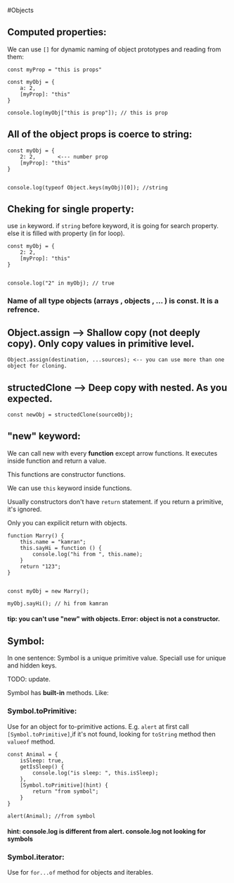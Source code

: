 #Objects

## Computed properties:

We can use `[]` for dynamic naming of object prototypes and reading from them:

```
const myProp = "this is props"

const myObj = {
    a: 2,
    [myProp]: "this"
}

console.log(myObj["this is prop"]); // this is prop
```

## All of the object props is coerce to string:

```
const myObj = {
    2: 2,       <--- number prop
    [myProp]: "this"
}


console.log(typeof Object.keys(myObj)[0]); //string
```

## Cheking for single property:

use `in` keyword. if `string` before keyword, it is going for search property. else it is filled with property (in for loop).

```
const myObj = {
    2: 2,
    [myProp]: "this"
}


console.log("2" in myObj); // true
```

### Name of all type objects (arrays , objects , ... ) is const. It is a refrence.


## Object.assign  --> Shallow copy (not deeply copy). Only copy values in primitive level.

```
Object.assign(destination, ...sources); <-- you can use more than one object for cloning.
```

## structedClone  --> Deep copy with nested. As you expected.

```
const newObj = structedClone(sourceObj);
```

## "new" keyword:

We can call new with every **function** except arrow functions. It executes inside function and return a value.

This functions are constructor functions.

We can use `this` keyword inside functions.

Usually constructors don't have `return` statement. if you return a primitive, it's ignored.

Only you can expilicit return with objects.

```
function Marry() {
    this.name = "kamran";
    this.sayHi = function () {
        console.log("hi from ", this.name);
    }
    return "123";
}


const myObj = new Marry();

myObj.sayHi(); // hi from kamran
```

#### tip: you can't use "new" with objects. Error: object is not a constructor.

## Symbol:

In one sentence: Symbol is a unique primitive value. Speciall use for unique and hidden keys.

TODO: update.

Symbol has **built-in** methods. Like:

### Symbol.toPrimitive:

Use for an object for to-primitive actions. E.g. `alert` at first call `[Symbol.toPrimitive]`,if it's not found,
looking for `toString` method then `valueof` method.

```
const Animal = {
    isSleep: true,
    getIsSleep() {
        console.log("is sleep: ", this.isSleep);
    },
    [Symbol.toPrimitive](hint) {
        return "from symbol";
    }
}

alert(Animal); //from symbol
```

#### hint: console.log is different from alert. console.log not looking for symbols

### Symbol.iterator:

Use for `for...of` method for objects and iterables.